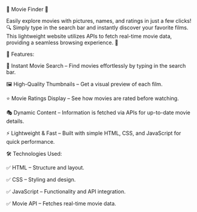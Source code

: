 🎥 Movie Finder 🍿

Easily explore movies with pictures, names, and ratings in just a few clicks! 🔍 Simply type in the search bar and instantly discover your favorite films. 
This lightweight website utilizes APIs to fetch real-time movie data, providing a seamless browsing experience. 🚀

🌟 Features:

🔎 Instant Movie Search – Find movies effortlessly by typing in the search bar.

🖼️ High-Quality Thumbnails – Get a visual preview of each film.

⭐ Movie Ratings Display – See how movies are rated before watching.

🎭 Dynamic Content – Information is fetched via APIs for up-to-date movie details.

⚡ Lightweight & Fast – Built with simple HTML, CSS, and JavaScript for quick performance.

🛠️ Technologies Used:

✅ HTML – Structure and layout.

✅ CSS – Styling and design.

✅ JavaScript – Functionality and API integration.

✅ Movie API – Fetches real-time movie data.
